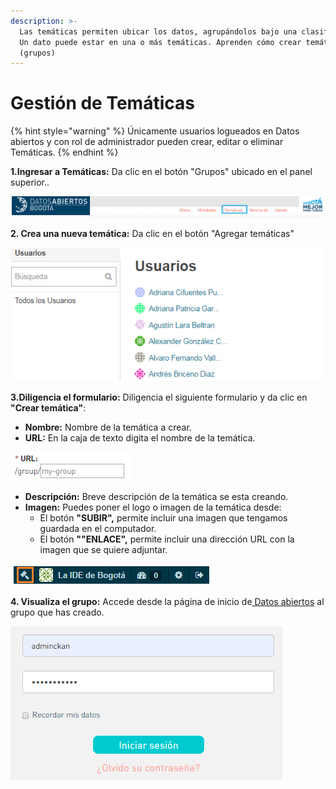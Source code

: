 ```yaml
---
description: >-
  Las temáticas permiten ubicar los datos, agrupándolos bajo una clasificación.
  Un dato puede estar en una o más temáticas. Aprenden cómo crear temáticas
  (grupos)
---
```


# Gestión de Temáticas

{% hint style="warning" %}
Únicamente usuarios logueados en Datos abiertos y con rol de administrador pueden crear, editar o eliminar Temáticas.
{% endhint %}

**1.Ingresar a Temáticas:** Da clic en el botón "Grupos" ubicado en el panel superior..

![](.gitbook/assets/image%20%283%29.png)

**2. Crea una nueva temática:** Da clic en el botón "Agregar temáticas"

![](.gitbook/assets/image%20%28198%29.png)



**3.Diligencia el formulario:** Diligencia el siguiente formulario y da clic en **"Crear temática"**:

* **Nombre:** Nombre de la temática a crear.
* **URL:** En la caja de texto digita el nombre de la temática.

![](.gitbook/assets/image%20%284%29.png)

* **Descripción:** Breve descripción de la temática se esta creando.
* **Imagen:** Puedes poner el logo o imagen de la temática desde:
  * El botón **"SUBIR",** permite incluir una imagen que tengamos guardada en el computador.
  * El botón **""ENLACE",** permite incluir una dirección URL con la imagen que se quiere adjuntar.

![](.gitbook/assets/image%20%2837%29.png)

**4. Visualiza el grupo:** Accede desde la página de inicio de[ Datos abiertos](http://datosabiertos.bogota.gov.co/) al grupo que has creado.

![](.gitbook/assets/image%20%2825%29.png)

